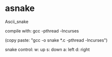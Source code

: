 asnake
======

Ascii_snake

compile with: gcc -pthread -lncurses

(copy paste: "gcc -o snake *.c -pthread -lncurses")

snake control:
    w: up
    s: down
    a: left
    d: right
